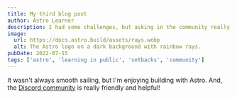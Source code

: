 ```yaml
---
title: My third blog post
author: Astro Learner
description: I had some challenges, but asking in the community really helped! in this post, I share my experience with Astro and the community, and how I overcame some setbacks.
image:
  url: https://docs.astro.build/assets/rays.webp
  alt: The Astro logo on a dark background with rainbow rays.
pubDate: 2022-07-15
tags: ['astro', 'learning in public', 'setbacks', 'community']
---
```


It wasn't always smooth sailing, but I'm enjoying building with Astro. And, the [Discord community](https://astro.build/chat) is really friendly and helpful!
